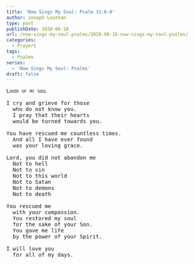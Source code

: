 ```yaml
---
title: 'Now Sings My Soul: Psalm 31:6-8'
author: Joseph Louthan
type: post
publishDate: 2020-06-16
url: /now-sings-my-soul-psalms/2020-06-16-now-sings-my-soul-psalms/
categories:
  - Prayers
tags:
  - Psalms
series:
  - 'Now Sings My Soul: Psalms'
draft: false
---
```

<pre>
<div style="font-variant: small-caps;">Lover of my soul</div>
I cry and grieve for those 
  who do not know you. 
  I pray that their hearts
  would be turned towards you. 
  
You have rescued me countless times. 
  And all I have ever found
  was your loving grace. 
  
Lord, you did not abandon me
  Not to hell
  Not to sin
  Not to this world
  Not to Satan
  Not to demons 
  Not to death
  
You rescued me
  with your compassion. 
  You restored my soul
  for the sake of your Son. 
  You gave me life
  by the power of your Spirit. 

I will love you
  for all of my days. 
</pre>